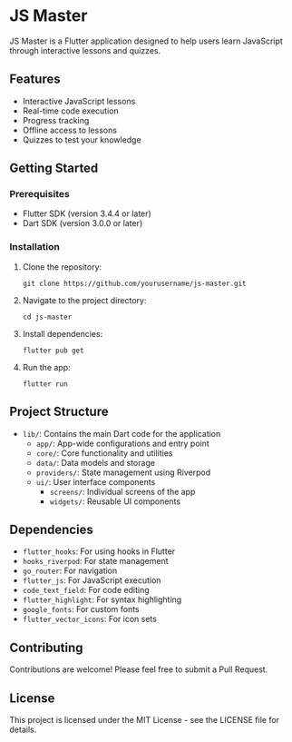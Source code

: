 # JS Master

JS Master is a Flutter application designed to help users learn JavaScript through interactive lessons and quizzes.

## Features

- Interactive JavaScript lessons
- Real-time code execution
- Progress tracking
- Offline access to lessons
- Quizzes to test your knowledge

## Getting Started

### Prerequisites

- Flutter SDK (version 3.4.4 or later)
- Dart SDK (version 3.0.0 or later)

### Installation

1. Clone the repository:
   ```
   git clone https://github.com/yourusername/js-master.git
   ```

2. Navigate to the project directory:
   ```
   cd js-master
   ```

3. Install dependencies:
   ```
   flutter pub get
   ```

4. Run the app:
   ```
   flutter run
   ```

## Project Structure

- `lib/`: Contains the main Dart code for the application
  - `app/`: App-wide configurations and entry point
  - `core/`: Core functionality and utilities
  - `data/`: Data models and storage
  - `providers/`: State management using Riverpod
  - `ui/`: User interface components
    - `screens/`: Individual screens of the app
    - `widgets/`: Reusable UI components

## Dependencies

- `flutter_hooks`: For using hooks in Flutter
- `hooks_riverpod`: For state management
- `go_router`: For navigation
- `flutter_js`: For JavaScript execution
- `code_text_field`: For code editing
- `flutter_highlight`: For syntax highlighting
- `google_fonts`: For custom fonts
- `flutter_vector_icons`: For icon sets

## Contributing

Contributions are welcome! Please feel free to submit a Pull Request.

## License

This project is licensed under the MIT License - see the LICENSE file for details.
